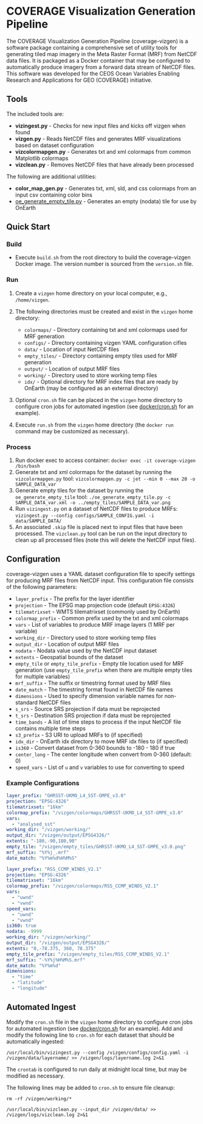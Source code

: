 # COVERAGE Visualization Generation Pipeline

The COVERAGE Visualization Generation Pipeline (coverage-vizgen) is a software package containing a comprehensive set of utility tools for generating tiled map imagery in the Meta Raster Format (MRF) from NetCDF data files. It is packaged as a Docker container that may be configured to automatically produce imagery from a forward data stream of NetCDF files. This software was developed for the CEOS Ocean Variables Enabling Research and Applications for GEO (COVERAGE) initiative.

## Tools

The included tools are:

* **vizingest.py** - Checks for new input files and kicks off vizgen when found
* **vizgen.py** - Reads NetCDF files and generates MRF visualizations based on dataset configuration
* **vizcolormapgen.py** - Generates txt and xml colormaps from common Matplotlib colormaps
* **vizclean.py** - Removes NetCDF files that have already been processed

The following are additional utilities:

* **color_map_gen.py** - Generates txt, xml, sld, and css colormaps from an input csv containing color bins
* [oe_generate_empty_tile.py](https://github.com/nasa-gibs/onearth/blob/main/src/empty_tile/README.md) - Generates an empty (nodata) tile for use by OnEarth

## Quick Start

### Build

* Execute `build.sh` from the root directory to build the coverage-vizgen Docker image. The version number is sourced from the `version.sh` file.

### Run

1. Create a `vizgen` home directory on your local computer, e.g., `/home/vizgen`.
2. The following directories must be created and exist in the `vizgen` home directory:

   * `colormaps/` - Directory containing txt and xml colormaps used for MRF generation
   * `configs/` - Directory containing vizgen YAML configuration cifles
   * `data/` - Location of input NetCDF files
   * `empty_tiles/` - Directory containing empty tiles used for MRF generation
   * `output/` - Location of output MRF files
   * `working/` - Directory used to store working temp files
   * `idx/` - Optional directory for MRF index files that are ready by OnEarth (may be configured as an external directory)

3. Optional `cron.sh` file can be placed in the `vizgen` home directory to configure cron jobs for automated ingestion (see [docker/cron.sh](./docker/cron.sh) for an example).
4. Execute `run.sh` from the `vizgen` home directory (the `docker run` command may be customized as necessary).

### Process

1. Run docker exec to access container: `docker exec -it coverage-vizgen /bin/bash`
2. Generate txt and xml colormaps for the dataset by running the `vizcolormapgen.py` tool: `vizcolormapgen.py -c jet --min 0 --max 20 -o SAMPLE_DATA_var`
3. Generate empty tiles for the dataset by running the `oe_generate_empty_tile` tool: `./oe_generate_empty_tile.py -c SAMPLE_DATA_var.xml -o ../empty_tiles/SAMPLE_DATA_var.png`
4. Run `vizingest.py` on a dataset of NetCDF files to produce MRFs: `vizingest.py --config configs/SAMPLE_CONFIG.yaml -i data/SAMPLE_DATA/`
5. An associated `.skip` file is placed next to input files that have been processed. The `vizclean.py` tool can be run on the input directory to clean up all processed files (note this will delete the NetCDF input files).

## Configuration

coverage-vizgen uses a YAML dataset configuration file to specify settings for producing MRF files from NetCDF input. This configuration file consists of the following parameters:

* `layer_prefix` - The prefix for the layer identifier
* `projection` - The EPSG map projection code (default `EPSG:4326`)
* `tilematrixset` - WMTS tilematrixset (commonly used by OnEarth)
* `colormap_prefix` - Common prefix used by the txt and xml colormaps
* `vars` - List of variables to produce MRF image layers (1 MRF per variable)
* `working_dir` - Directory used to store working temp files
* `output_dir` - Location of output MRF files
* `nodata` - Nodata value used by the NetCDF input dataset
* `extents` - Geospatial bounds of the dataset
* `empty_tile` or `empty_tile_prefix` - Empty tile location used for MRF generation (use `empty_tile_prefix` when there are multiple empty tiles for multiple variables)
* `mrf_suffix` - The suffix or timestring format used by MRF files
* `date_match` - The timestring format found in NetCDF file names
* `dimensions` - Used to specify dimension variable names for non-standard NetCDF files
* `s_srs` - Source SRS projection if data must be reprojected
* `t_srs` - Destination SRS projection if data must be reprojected
* `time_bands` - A list of time steps to process if the input NetCDF file contains multiple time steps
* `s3_prefix` - S3 URI to upload MRFs to (if specified)
* `idx_dir` - OnEarth idx directory to move MRF idx files to (if specified)
* `is360` - Convert dataset from 0-360 bounds to -180 - 180 if true
* `center_long` - The center longitude when convert from 0-360 (default: 0)
* `speed_vars` - List of `u` and `v` variables to use for converting to speed

### Example Configurations

```YAML
layer_prefix: "GHRSST-UKMO_L4_SST-GMPE_v3.0"
projection: "EPSG:4326"
tilematrixset: "16km"
colormap_prefix: "/vizgen/colormaps/GHRSST-UKMO_L4_SST-GMPE_v3.0"
vars:
  - "analysed_sst"
working_dir: "/vizgen/working/"
output_dir: "/vizgen/output/EPSG4326/"
extents: "-180,-90,180,90"
empty_tile: "/vizgen/empty_tiles/GHRSST-UKMO_L4_SST-GMPE_v3.0.png"
mrf_suffix: "%Y%j_.mrf"
date_match: "%Y%m%d%H%M%S"
```

```YAML
layer_prefix: "RSS_CCMP_WINDS_V2.1"
projection: "EPSG:4326"
tilematrixset: "16km"
colormap_prefix: "/vizgen/colormaps/RSS_CCMP_WINDS_V2.1"
vars:
  - "uwnd"
  - "vwnd"
speed_vars:
  - "uwnd"
  - "vwnd"
is360: true
nodata: -9999
working_dir: "/vizgen/working/"
output_dir: "/vizgen/output/EPSG4326/"
extents: "0,-78.375, 360, 78.375"
empty_tile_prefix: "/vizgen/empty_tiles/RSS_CCMP_WINDS_V2.1"
mrf_suffix: "-%Y%j%H%M%S.mrf"
date_match: "%Y%m%d"
dimensions:
  - "time"
  - "latitude"
  - "longitude"
```

## Automated Ingest

Modify the `cron.sh` file in the `vizgen` home directory to configure cron jobs for automated ingestion (see [docker/cron.sh](./docker/cron.sh) for an example). Add and modify the following line to `cron.sh` for each dataset that should be automatically ingested:

`/usr/local/bin/vizingest.py --config /vizgen/configs/config.yaml -i /vizgen/data/layername/ >> /vizgen/logs/layername.log 2>&1`

The `crontab` is configured to run daily at midnight local time, but may be modified as necessary.

The following lines may be added to `cron.sh` to ensure file cleanup:

`rm -rf /vizgen/working/*`

`/usr/local/bin/vizclean.py --input_dir /vizgen/data/ >> /vizgen/logs/vizclean.log 2>&1`
